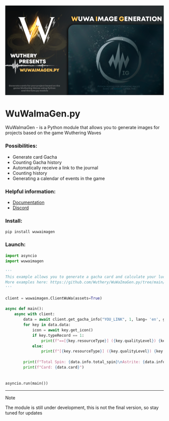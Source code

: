 <p align="center">
 <img src="https://raw.githubusercontent.com/Wuthery/WuWaConvene.py/main/ReadMeConfig/banner.png" alt="Баннер"/>
</p>

# WuWaImaGen.py
WuWaImaGen - is a Python module that allows you to generate images for projects based on the game Wuthering Waves


### Possibilities:

* Generate card Gacha
* Counting  Gacha history
* Automatically receive a link to the journal
* Counting history
* Generating a calendar of events in the game

### Helpful information:
* [Documentation](https://github.com/Wuthery/WuWaImaGen.py/wiki/Documentation) 
* [Discord](https://discord.gg/rKrbqz5utj)

### Install:

```
pip install wuwaimagen
```

### Launch:

```python
import asyncio
import wuwaimagen

'''
This example allows you to generate a gacha card and calculate your luck.
More examples here: https://github.com/Wuthery/WuWaImaGen.py/tree/main/Example
'''

client = wuwaimagen.ClientWuWa(assets=True)

async def main():    
    async with client:
        data = await client.get_gacha_info("YOU_LINK", 1, lang= 'en', generator=True)
        for key in data.data:
            icon = await key.get_icon()
            if key.typeRecord == 1:
                print(f"==[{key.resourceType}] ({key.qualityLevel}) {key.name} - {key.time} [{key.drop}]\nICON: {icon.icon}\nBANNER: {icon.banner}\n")
            else:
                print(f"[{key.resourceType}] ({key.qualityLevel}) {key.name} - {key.time}[{key.drop}]\nICON: {icon.icon}\n")
        
        print(f"Total Spin: {data.info.total_spin}\nAstrite: {data.info.astrite}\n==|Five Stars: {data.info.five_stars.resonator} | {data.info.five_stars.weapon}\n==|Four Stars: {data.info.four_stars.resonator} | {data.info.four_stars.weapon}\n==Three Stars: {data.info.three_stars.weapon}")
        print(f"Card: {data.card}")

                
asyncio.run(main())

```


-------
> [!NOTE]  
> The module is still under development, this is not the final version, so stay tuned for updates
